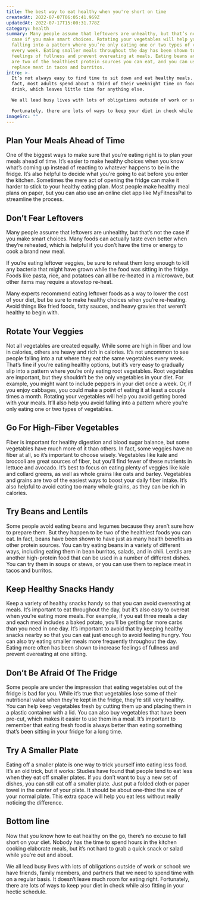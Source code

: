 ```yaml
---
title: The best way to eat healthy when you're short on time
createdAt: 2022-07-07T06:05:41.969Z
updatedAt: 2022-07-17T15:00:31.778Z
category: health
summary: Many people assume that leftovers are unhealthy, but that’s not the
  case if you make smart choices. Rotating your vegetables will help you avoid
  falling into a pattern where you’re only eating one or two types of vegetables
  every week. Eating smaller meals throughout the day has been shown to increase
  feelings of fullness and prevent overeating at meals. Eating beans and Lentils
  are two of the healthiest protein sources you can eat, and you can use them to
  replace meat in tacos and burritos.
intro: >-
  It’s not always easy to find time to sit down and eat healthy meals. In
  fact, most adults spend about a third of their weeknight time on food and
  drink, which leaves little time for anything else. 

  We all lead busy lives with lots of obligations outside of work or school: we have friends, family members, and partners that we need to spend time with on a regular basis. It doesn’t leave much room for eating right.

  Fortunately, there are lots of ways to keep your diet in check while also fitting in your hectic schedule. Keeping healthy snacks like fruits and nuts stocked at home can help you avoid getting hungry at the worst possible moment. Eating smaller meals more frequently throughout the day is another great approach that can help you feel fuller faster without overloading your system with calories at one sitting. Eating well when you’re busy isn’t impossible; it just takes some planning ahead.
imageSrc: ""
---
```


## Plan Your Meals Ahead of Time

One of the biggest ways to make sure that you’re eating right is to plan your meals ahead of time. It’s easier to make healthy choices when you know what’s coming up instead of reacting to whatever happens to be in the fridge. It’s also helpful to decide what you’re going to eat before you enter the kitchen. Sometimes the mere act of opening the fridge can make it harder to stick to your healthy eating plan.
Most people make healthy meal plans on paper, but you can also use an online diet app like MyFitnessPal to streamline the process.

## Don’t Fear Leftovers

Many people assume that leftovers are unhealthy, but that’s not the case if you make smart choices. Many foods can actually taste even better when they’re reheated, which is helpful if you don’t have the time or energy to cook a brand new meal.

If you’re eating leftover veggies, be sure to reheat them long enough to kill any bacteria that might have grown while the food was sitting in the fridge. Foods like pasta, rice, and potatoes can all be re-heated in a microwave, but other items may require a stovetop re-heat.

Many experts recommend eating leftover foods as a way to lower the cost of your diet, but be sure to make healthy choices when you’re re-heating. Avoid things like fried foods, fatty sauces, and heavy gravies that weren’t healthy to begin with.

## Rotate Your Veggies

Not all vegetables are created equally. While some are high in fiber and low in calories, others are heavy and rich in calories. It’s not uncommon to see people falling into a rut where they eat the same vegetables every week. That’s fine if you’re eating healthy options, but it’s very easy to gradually slip into a pattern where you’re only eating root vegetables. Root vegetables are important, but they shouldn’t be the only vegetables in your diet.
For example, you might want to include peppers in your diet once a week. Or, if you enjoy cabbages, you could make a point of eating it at least a couple times a month. Rotating your vegetables will help you avoid getting bored with your meals. It’ll also help you avoid falling into a pattern where you’re only eating one or two types of vegetables.

## Go For High-Fiber Vegetables

Fiber is important for healthy digestion and blood sugar balance, but some vegetables have much more of it than others. In fact, some veggies have no fiber at all, so it’s important to choose wisely.
Vegetables like kale and broccoli are great sources of fiber, but you’ll find fewer of these nutrients in lettuce and avocado. It’s best to focus on eating plenty of veggies like kale and collard greens, as well as whole grains like oats and barley.
Vegetables and grains are two of the easiest ways to boost your daily fiber intake. It’s also helpful to avoid eating too many whole grains, as they can be rich in calories.

## Try Beans and Lentils

Some people avoid eating beans and legumes because they aren’t sure how to prepare them. But they happen to be two of the healthiest foods you can eat. In fact, beans have been shown to have just as many health benefits as other protein sources.
You can try eating beans in a variety of different ways, including eating them in bean burritos, salads, and in chili. Lentils are another high-protein food that can be used in a number of different dishes. You can try them in soups or stews, or you can use them to replace meat in tacos and burritos.

## Keep Healthy Snacks Handy

Keep a variety of healthy snacks handy so that you can avoid overeating at meals. It’s important to eat throughout the day, but it’s also easy to overeat when you’re eating more meals.
For example, if you eat three meals a day and each meal includes a baked potato, you’ll be getting far more carbs than you need in one day. It’s important to avoid that by keeping healthy snacks nearby so that you can eat just enough to avoid feeling hungry.
You can also try eating smaller meals more frequently throughout the day. Eating more often has been shown to increase feelings of fullness and prevent overeating at one sitting.

## Don’t Be Afraid Of The Fridge

Some people are under the impression that eating vegetables out of the fridge is bad for you. While it’s true that vegetables lose some of their nutritional value when they’re kept in the fridge, they’re still very healthy.
You can help keep vegetables fresh by cutting them up and placing them in a plastic container with a lid. You can also buy vegetables that have been pre-cut, which makes it easier to use them in a meal.
It’s important to remember that eating fresh food is always better than eating something that’s been sitting in your fridge for a long time.

## Try A Smaller Plate

Eating off a smaller plate is one way to trick yourself into eating less food. It’s an old trick, but it works: Studies have found that people tend to eat less when they eat off smaller plates.
If you don’t want to buy a new set of dishes, you can still eat off a smaller plate. Just put a folded cloth or paper towel in the center of your plate. It should be about one-third the size of your normal plate. This extra space will help you eat less without really noticing the difference.

## Bottom line

Now that you know how to eat healthy on the go, there’s no excuse to fall short on your diet. Nobody has the time to spend hours in the kitchen cooking elaborate meals, but it’s not hard to grab a quick snack or salad while you’re out and about.

We all lead busy lives with lots of obligations outside of work or school: we have friends, family members, and partners that we need to spend time with on a regular basis. It doesn’t leave much room for eating right. Fortunately, there are lots of ways to keep your diet in check while also fitting in your hectic schedule.
